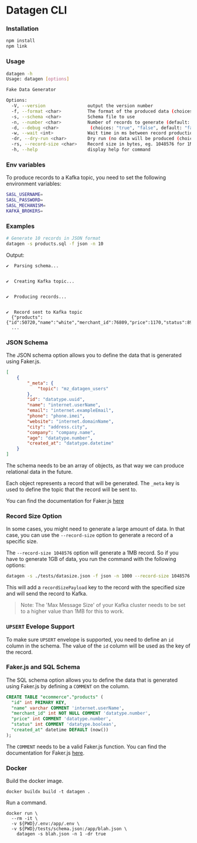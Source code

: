 # Datagen CLI

### Installation

```bash
npm install
npm link
```

### Usage

```bash
datagen -h
Usage: datagen [options]

Fake Data Generator

Options:
  -V, --version                output the version number
  -f, --format <char>          The format of the produced data (choices: "json", "avro", default: "json")
  -s, --schema <char>          Schema file to use
  -n, --number <char>          Number of records to generate (default: "10", infinite records: "-1")
  -d, --debug <char>            (choices: "true", "false", default: "false")
  -w, --wait <int>             Wait time in ms between record production (default: "1000")
  -dr, --dry-run <char>        Dry run (no data will be produced (choices: "true", "false", default: "false")
  -rs, --record-size <char>    Record size in bytes, eg. 1048576 for 1MB
  -h, --help                   display help for command
```

### Env variables

To produce records to a Kafka topic, you need to set the following environment variables:

```bash
SASL_USERNAME=
SASL_PASSWORD=
SASL_MECHANISM=
KAFKA_BROKERS=
```

### Examples

```bash
# Generate 10 records in JSON format
datagen -s products.sql -f json -n 10
```

Output:

```
✔  Parsing schema...


✔  Creating Kafka topic...


✔  Producing records...


✔  Record sent to Kafka topic
  {"products":{"id":50720,"name":"white","merchant_id":76809,"price":1170,"status":89517,"created_at":"upset"}}
  ...
```

### JSON Schema

The JSON schema option allows you to define the data that is generated using Faker.js.

```json
[
    {
        "_meta": {
            "topic": "mz_datagen_users"
        },
        "id": "datatype.uuid",
        "name": "internet.userName",
        "email": "internet.exampleEmail",
        "phone": "phone.imei",
        "website": "internet.domainName",
        "city": "address.city",
        "company": "company.name",
        "age": "datatype.number",
        "created_at": "datatype.datetime"
    }
]
```

The schema needs to be an array of objects, as that way we can produce relational data in the future.

Each object represents a record that will be generated. The `_meta` key is used to define the topic that the record will be sent to.

You can find the documentation for Faker.js [here](https://fakerjs.dev/api/)

### Record Size Option

In some cases, you might need to generate a large amount of data. In that case, you can use the `--record-size` option to generate a record of a specific size.

The `--record-size 1048576` option will generate a 1MB record. So if you have to generate 1GB of data, you run the command with the following options:

```bash
datagen -s ./tests/datasize.json -f json -n 1000 --record-size 1048576
```

This will add a `recordSizePayload` key to the record with the specified size and will send the record to Kafka.

> Note: The 'Max Message Size' of your Kafka cluster needs to be set to a higher value than 1MB for this to work.

### `UPSERT` Evelope Support

To make sure `UPSERT` envelope is supported, you need to define an `id` column in the schema.
The value of the `id` column will be used as the key of the record.

### Faker.js and SQL Schema

The SQL schema option allows you to define the data that is generated using Faker.js by defining a `COMMENT` on the column.

```sql
CREATE TABLE "ecommerce"."products" (
  "id" int PRIMARY KEY,
  "name" varchar COMMENT 'internet.userName',
  "merchant_id" int NOT NULL COMMENT 'datatype.number',
  "price" int COMMENT 'datatype.number',
  "status" int COMMENT 'datatype.boolean',
  "created_at" datetime DEFAULT (now())
);
```

The `COMMENT` needs to be a valid Faker.js function. You can find the documentation for Faker.js [here](https://fakerjs.dev/api/).

### Docker

Build the docker image.

```
docker buildx build -t datagen .
```

Run a command.

```
docker run \
  --rm -it \
  -v ${PWD}/.env:/app/.env \
  -v ${PWD}/tests/schema.json:/app/blah.json \
    datagen -s blah.json -n 1 -dr true
```
